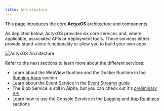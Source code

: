 ```yaml
---
title: Architecture
---
```


This page introduces the core **ActyxOS** architecture and components.

As depicted below, ActyxOS provides six core services and, where applicable, associated APIs or deployment tools. These services either provide stand-alone functionality or allow you to build your own apps.

![ActyxOS Architecture](/images/os/architecture.png)

Refer to the next sections to learn more about the different services:

- Learn about the WebView Runtime and the Docker Runtime in the [Running Apps](guides/running-apps.md) section
- Learn about the Event Service in the [Event Streams](guides/event-streams.md) guide
- The Blob Service is still in Alpha, but you can check out it's [preliminary API](/api/blob-service)
- Learn how to use the Console Service in the [Logging](guides/logging.md) and [App Runtimes](advanced-guides/app-runtimes.md) sections